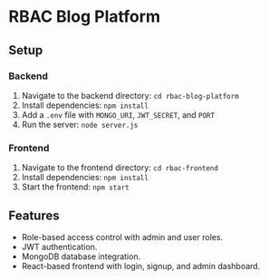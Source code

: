 # RBAC Blog Platform

## Setup

### Backend
1. Navigate to the backend directory: `cd rbac-blog-platform`
2. Install dependencies: `npm install`
3. Add a `.env` file with `MONGO_URI`, `JWT_SECRET`, and `PORT`
4. Run the server: `node server.js`

### Frontend
1. Navigate to the frontend directory: `cd rbac-frontend`
2. Install dependencies: `npm install`
3. Start the frontend: `npm start`

## Features
- Role-based access control with admin and user roles.
- JWT authentication.
- MongoDB database integration.
- React-based frontend with login, signup, and admin dashboard.
